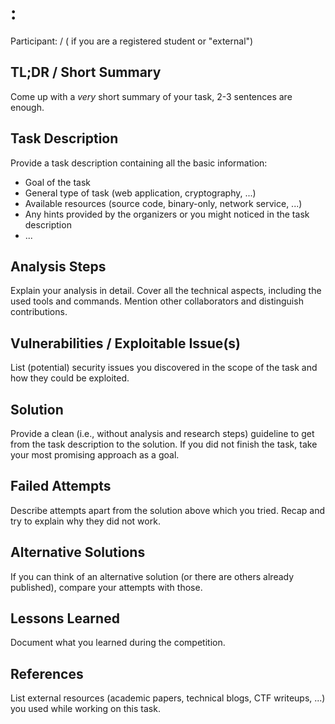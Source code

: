 # <CTF Name>: <Task Title>

Participant: <participant name> / <Discord name> (<matriculation number> if you are a registered student or "external")

## TL;DR / Short Summary

Come up with a *very* short summary of your task, 2-3 sentences are enough.

## Task Description

Provide a task description containing all the basic information:

* Goal of the task
* General type of task (web application, cryptography, ...)
* Available resources (source code, binary-only, network service, ...)
* Any hints provided by the organizers or you might noticed in the task description
* ...

## Analysis Steps

Explain your analysis in detail. Cover all the technical aspects, including the used tools and commands. Mention other collaborators and distinguish contributions.

## Vulnerabilities / Exploitable Issue(s)

List (potential) security issues you discovered in the scope of the task and how they could be exploited.

## Solution

Provide a clean (i.e., without analysis and research steps) guideline to get from the task description to the solution. If you did not finish the task, take your most promising approach as a goal.

## Failed Attempts

Describe attempts apart from the solution above which you tried. Recap and try to explain why they did not work.

## Alternative Solutions

If you can think of an alternative solution (or there are others already published), compare your attempts with those.

## Lessons Learned

Document what you learned during the competition.

## References

List external resources (academic papers, technical blogs, CTF writeups, ...) you used while working on this task.
